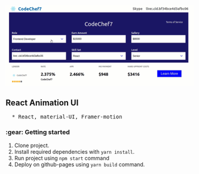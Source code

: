 ![](2021-09-17_18-51-13.gif)

<h2>React Animation UI</h2>

<pre>
  * React, material-UI, Framer-motion
</pre>

<h3>:gear: Getting started</h3>

1. Clone project.
2. Install required dependencies with `yarn install`. 
3. Run project using `npm start` command
4. Deploy on github-pages using `yarn build` command.
